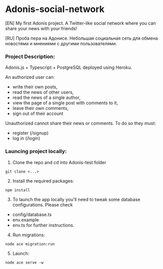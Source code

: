# Adonis-social-network


[EN] My first Adonis project. A Twitter-like social network where you can
share your news with your friends!

[RU] Проба пера на Адонисе. Небольшая социальная сеть для обмена
новостями и мнениями с другими пользователями.


### Project Description:

Adonis.js + Typescript + PostgreSQL deployed using Heroku.

An authorized user can:
- write their own posts,
- read the news of other users,
- read the news of a single author,
- view the page of a single post with comments to it,
- leave their own comments,
- sign out of their account

Unauthorized cannot share their news or comments.
To do so they must:
- register (/signup)
- log in (/login)


### Launcing project locally:

1. Clone the repo and cd into Adonis-test folder
```
git clone <...>
```

2. Install the required packages:
```
npm install
```

3. To launch the app locally you'll need to tweak
some database configurations.
Please check 
- config/database.ts
- env.example
- env.ts 
for further instructions.

4. Run migrations:
```
node ace migration:run
```

5. Launch:
```
node ace serve -w
```
